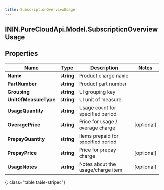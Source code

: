 ```yaml
---
title: SubscriptionOverviewUsage
---
```

## ININ.PureCloudApi.Model.SubscriptionOverviewUsage

## Properties

|Name | Type | Description | Notes|
|------------ | ------------- | ------------- | -------------|
| **Name** | **string** | Product charge name | |
| **PartNumber** | **string** | Product part number | |
| **Grouping** | **string** | UI grouping key | |
| **UnitOfMeasureType** | **string** | UI unit of measure | |
| **UsageQuantity** | **string** | Usage count for specified period | |
| **OveragePrice** | **string** | Price for usage / overage charge | [optional] |
| **PrepayQuantity** | **string** | Items prepaid for specified period | |
| **PrepayPrice** | **string** | Price for prepay charge | [optional] |
| **UsageNotes** | **string** | Notes about the usage/charge item | [optional] |
{: class="table table-striped"}


